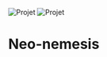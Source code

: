 ![Projet](https://img.shields.io/badge/Projet-Active-green)
![Projet](https://img.shields.io/badge/Projet-OpenSource-blue)
# Neo-nemesis